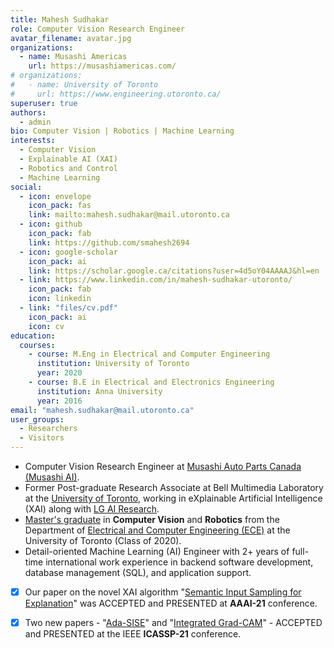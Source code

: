```yaml
---
title: Mahesh Sudhakar
role: Computer Vision Research Engineer
avatar_filename: avatar.jpg
organizations:
  - name: Musashi Americas
    url: https://musashiamericas.com/
# organizations:
#   - name: University of Toronto
#     url: https://www.engineering.utoronto.ca/
superuser: true
authors:
  - admin
bio: Computer Vision | Robotics | Machine Learning
interests:
  - Computer Vision
  - Explainable AI (XAI)
  - Robotics and Control
  - Machine Learning
social:
  - icon: envelope
    icon_pack: fas
    link: mailto:mahesh.sudhakar@mail.utoronto.ca
  - icon: github
    icon_pack: fab
    link: https://github.com/smahesh2694
  - icon: google-scholar
    icon_pack: ai
    link: https://scholar.google.ca/citations?user=4d5oY04AAAAJ&hl=en
  - link: https://www.linkedin.com/in/mahesh-sudhakar-utoronto/
    icon_pack: fab
    icon: linkedin
  - link: "files/cv.pdf"
    icon_pack: ai
    icon: cv
education:
  courses:
    - course: M.Eng in Electrical and Computer Engineering
      institution: University of Toronto
      year: 2020
    - course: B.E in Electrical and Electronics Engineering
      institution: Anna University
      year: 2016
email: "mahesh.sudhakar@mail.utoronto.ca"
user_groups:
  - Researchers
  - Visitors
---
```

* Computer Vision Research Engineer at [Musashi Auto Parts Canada (Musashi AI)](https://musashiamericas.com/ai-project/).
* Former Post-graduate Research Associate at Bell Multimedia Laboratory at the [University of Toronto](https://www.utoronto.ca/), working in eXplainable Artificial Intelligence (XAI) along with [LG AI Research](https://www.lgresearch.ai/).
* [Master's graduate](https://www.parchment.com/u/award/b88abb8e7a87635160f5ec53e885a7e8) in **Computer Vision** and **Robotics** from the Department of [Electrical and Computer Engineering (ECE)](https://www.engineering.utoronto.ca/) at the University of Toronto (Class of 2020).
* Detail-oriented Machine Learning (AI) Engineer with 2+ years of full-time international work experience in backend software development, database management (SQL), and application support.
* [x] Our paper on the novel XAI algorithm "[Semantic Input Sampling for Explanation](https://ojs.aaai.org/index.php/AAAI/article/view/17384)" was ACCEPTED and PRESENTED at **AAAI-21** conference.
* [x] Two new papers - "[Ada-SISE](https://ieeexplore.ieee.org/document/9414942)" and "[Integrated Grad-CAM](https://ieeexplore.ieee.org/document/9415064)" - ACCEPTED and PRESENTED at the IEEE **ICASSP-21** conference.

